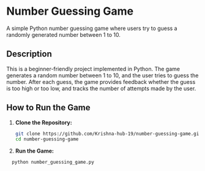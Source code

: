 # Number Guessing Game

A simple Python number guessing game where users try to guess a randomly generated number between 1 to 10.

## Description

This is a beginner-friendly project implemented in Python. The game generates a random number between 1 to 10, and the user tries to guess the number. After each guess, the game provides feedback whether the guess is too high or too low, and tracks the number of attempts made by the user.

## How to Run the Game

1. **Clone the Repository:**
   ```bash
   git clone https://github.com/Krishna-hub-19/number-guessing-game.git
   cd number-guessing-game
   
2. **Run the Game:**
 ```
   python number_guessing_game.py
